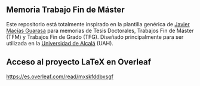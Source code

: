 ## Memoria Trabajo Fin de Máster

Este repositorio está totalmente inspirado en la plantilla genérica de [Javier Macías Guarasa](https://github.com/JaviMaciasG/PhD-TFM-TFG-LatexTemplate) para memorias de Tesis Doctorales, Trabajos Fin de Máster (TFM) y Trabajos Fin de Grado (TFG). Diseñado principalmente para ser utilizada en la [Universidad de Alcalá](https://www.uah.es/es/) (UAH).

## Acceso al proyecto LaTeX en Overleaf
https://es.overleaf.com/read/mxskfddbxsgf